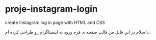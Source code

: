 # proje-instagram-login
create Instagram log in page with HTML and CSS

با سلام در این فایل من قالب صفحه ی فرم ورود به اینستاگرام رو طراحی کرده ام .
